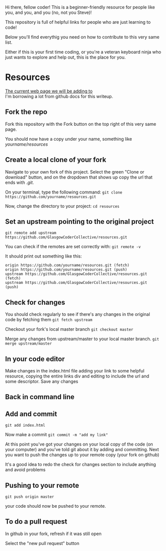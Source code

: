 Hi there, fellow coder! This is a beginner-friendly resource for people like you, and you, and you (no, not you Steve)!

This repository is full of helpful links for people who are just learning to code! 

Below you'll find everythig you need on how to contribute to this very same list. 

Either if this is your first time coding, or you're a veteran keyboard ninja who just wants to explore and help out, this is the place for you.

# Resources

[The current web page we will be adding to](https://glasgowcodercollective.github.io/resources/)  
I'm borrowing a lot from github docs for this writeup.

## Fork the repo

Fork this repository with the Fork button on the top right of this very same page.

You should now have a copy under your name, something like <i>yourname/resources</i>

## Create a local clone of your fork

Navigate to your own fork of this project.
Select the green "Clone or download" button, and on the dropdown that shows up copy the url that ends with <i>.git</i>.

On your terminal, type the following command:
`git clone https://github.com/yourname/resources.git`

Now, change the directory to your project:
`cd resources`

## Set an upstream pointing to the original project

`git remote add upstream https://github.com/GlasgowCoderCollective/resources.git`

You can check if the remotes are set correctly with:
`git remote -v`

It should print out something like this:

```output
origin https://github.com/yourname/resources.git (fetch)
origin https://github.com/yourname/resources.git (push)
upstream https://github.com/GlasgowCoderCollective/resources.git (fetch)
upstream https://github.com/GlasgowCoderCollective/resources.git (push)
```

## Check for changes

You should check regularly to see if there's any changes in the original code by fetching them
`git fetch upstream`

Checkout your fork's local master branch
`git checkout master`

Merge any changes from upstream/master to your local master branch.
`git merge upstream/master`

## In your code editor

Make changes in the index.html file adding your link to some helpful resource, copying the entire links div and editing to include the url and some descriptor.
Save any changes

## Back in command line

## Add and commit

`git add index.html`

Now make a commit
`git commit -m "add my link"`

At this point you've got your changes on your local copy of the code (on your computer) and you've told git about it by adding and committing.
Next you want to push the changes up to your remote copy (your fork on github)

It's a good idea to redo the check for changes section to include anything and avoid problems

## Pushing to your remote

`git push origin master`

your code should now be pushed to your remote.

## To do a pull request

In github in your fork, refresh if it was still open

Select the "new pull request" button
